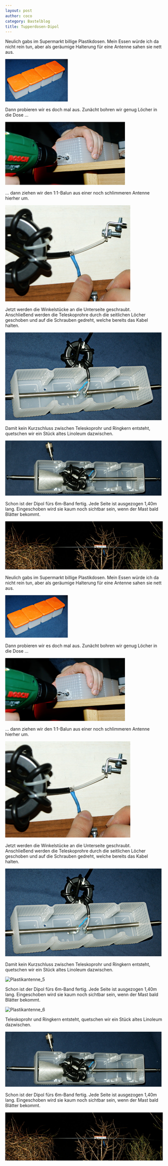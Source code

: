 ```yaml
---
layout: post
author: coco
category: Bastelblog
title: Tupperdosen-Dipol
---
```


Neulich gabs im Supermarkt billige Plastikdosen. Mein Essen würde ich da nicht rein tun, aber als geräumige Halterung für eine Antenne sahen sie nett aus.

<img src="/images/posts/TupperDipol_1_Dose.JPG" alt="Plastikantenne_1" />

Dann probieren wir es doch mal aus. Zunächt bohren wir genug Löcher in die Dose …

<img src="/images/posts/TupperDipol_2_Bohren.JPG" alt="Plastikantenne_2" />

… dann ziehen wir den 1:1-Balun aus einer noch schlimmeren Antenne hierher um.

<img src="/images/posts/TupperDipol_3_Kabel.JPG" alt="Plastikantenne_3" />

Jetzt werden die Winkelstücke an die Unterseite geschraubt.<br /> Anschließend werden die Teleskoprohre durch die seitlichen Löcher geschoben und auf die Schrauben gedreht, welche bereits das Kabel halten.

<img src="/images/posts/TupperDipol_4_Teleskoprohr.JPG" alt="Plastikantenne_4" />

Damit kein Kurzschluss zwischen Teleskoprohr und Ringkern entsteht, quetschen wir ein Stück altes Linoleum dazwischen.

<img src="/images/posts/TupperDipol_5_Voll.JPG" alt="Plastikantenne_5" />

Schon ist der Dipol fürs 6m-Band fertig. Jede Seite ist ausgezogen 1,40m lang. Eingeschoben wird sie kaum noch sichtbar sein, wenn der Mast bald Blätter bekommt.

<img src="/images/posts/TupperDipol_6_fertig.JPG" alt="Plastikantenne_6" />

Neulich gabs im Supermarkt billige Plastikdosen. Mein Essen würde ich da nicht rein tun, aber als geräumige Halterung für eine Antenne sahen sie nett aus.

<img src="/images/posts/TupperDipol_1_Dose.JPG" alt="Plastikantenne_1" />

Dann probieren wir es doch mal aus. Zunächt bohren wir genug Löcher in die Dose …

<img src="/images/posts/TupperDipol_2_Bohren.JPG" alt="Plastikantenne_2" />

… dann ziehen wir den 1:1-Balun aus einer noch schlimmeren Antenne hierher um.

<img src="/images/posts/TupperDipol_3_Kabel.JPG" alt="Plastikantenne_3" />

Jetzt werden die Winkelstücke an die Unterseite geschraubt.<br /> Anschließend werden die Teleskoprohre durch die seitlichen Löcher geschoben und auf die Schrauben gedreht, welche bereits das Kabel halten.

<img src="/images/posts/TupperDipol_4_Teleskoprohr.JPG" alt="Plastikantenne_4" />

Damit kein Kurzschluss zwischen Teleskoprohr und Ringkern entsteht, quetschen wir ein Stück altes Linoleum dazwischen.

<img src="/images/posts/5_Voll.JPG" alt="Plastikantenne_5" />

Schon ist der Dipol fürs 6m-Band fertig. Jede Seite ist ausgezogen 1,40m lang. Eingeschoben wird sie kaum noch sichtbar sein, wenn der Mast bald Blätter bekommt.

<img src="/images/posts/6_fertig.JPG" alt="Plastikantenne_6" />

Teleskoprohr und Ringkern entsteht, quetschen wir ein Stück altes Linoleum dazwischen.

<img src="/images/posts/TupperDipol_5_Voll.JPG" alt="Plastikantenne_5" />

Schon ist der Dipol fürs 6m-Band fertig. Jede Seite ist ausgezogen 1,40m lang. Eingeschoben wird sie kaum noch sichtbar sein, wenn der Mast bald Blätter bekommt.

<img src="/images/posts/TupperDipol_6_fertig.JPG" alt="Plastikantenne_6" />


